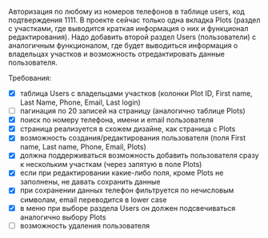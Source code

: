 

Авторизация по любому из номеров телефонов в таблице users, код подтверждения 1111. В проекте сейчас только одна вкладка Plots (раздел с участками, где выводится краткая информация о них и функционал редактирования). Надо добавить второй раздел Users (пользователи) с аналогичным функционалом, где будет выводиться информация о владельцах участков и возможность отредактировать данные пользователя.

Требования:
- [x] таблица Users с владельцами участков (колонки Plot ID, First name, Last Name, Phone, Email, Last login)
- [ ] пагинация по 20 записей на страницу (аналогично таблице Plots)
- [x] поиск по номеру телефона, имени и email пользователя
- [x] страница реализуется в схожем дизайне, как страница с Plots
- [x] возможность создания/редактирования пользователя (поля First name, Last name, Phone, Email, Plots)
- [x] должна поддерживаться возможность добавить пользователя сразу к нескольким участкам (через запятую в поле Plots)
- [x] если при редактировании какие-либо поля, кроме Plots не заполнены, не давать сохранить данные
- [x] при сохранении данных телефон фильтруется по нечисловым символам, email переводится в lower case
- [x] в меню при выборе раздела Users он должен подсвечиваться аналогично выбору Plots
- [ ] возможность удаления пользователя
